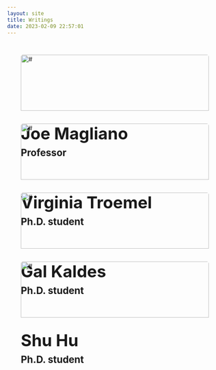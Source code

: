 ```yaml
---
layout: site
title: Writings
date: 2023-02-09 22:57:01
---
```


<style>
/* .ourTeam h2 {
    color: #000;
    margin: 0 0 30px 0
} */

.ourTeam .i {
    margin-top: 30px;
    padding: 0 2rem;
}

.ourTeam .i .c {
    background: var(--bg-block-md-table-2);;
    -webkit-border-radius: 5px;
    -moz-border-radius: 5px;
    border-radius: 5px;
    -moz-background-clip: padding;
    -webkit-background-clip: padding-box;
    background-clip: padding-box;
    position: relative;
    overflow: hidden;
    padding-bottom: 110px
}

.ourTeam .i .c .wrap {
    position: relative;
}

.ourTeam .i .c .wrap img {
    width: 100%;
    /* -webkit-border-top-left-radius: 5px;
    -webkit-border-top-right-radius: 5px;
    -moz-border-radius-topleft: 5px;
    -moz-border-radius-topright: 5px;
    border-top-left-radius: 5px;
    border-top-right-radius: 5px; */
    -webkit-transition: all .3s ease;
    -moz-transition: all .3s ease;
    -ms-transition: all .3s ease;
    -o-transition: all .3s ease
}

.ourTeam .i .c .wrap .info {
    padding: 30px 0;
    position: absolute;
    top: 100%;
    width: 100%;
    -webkit-transition: all .3s ease;
    -moz-transition: all .3s ease;
    -ms-transition: all .3s ease;
    -o-transition: all .3s ease
}

.ourTeam .i .c .wrap .info .name {
    margin: 0;
    font-size: 24px;
    font-size: 2.4rem;
    font-weight: 700;
    margin: 0 0 8px 0
}

.ourTeam .i .c .wrap .info .position {
    margin: 0;
    font-size: 14px;
    font-size: 1.4rem;
    color: var(--color-block-md-quote)
}

.ourTeam .i .c .more {
    position: absolute;
    bottom: -100%;
    width: 100%;
    -webkit-transition: all .3s ease;
    -moz-transition: all .3s ease;
    -ms-transition: all .3s ease;
    -o-transition: all .3s ease
}

.ourTeam .i .c .more p {
    margin: 0 18px 30px 18px;
    line-height: 22px
}

.ourTeam .i .c .more .socials {
    margin: 0 0 20px 0
}

.ourTeam .i .c .more .socials a {
    display: inline-block;
    width: 40px;
    height: 40px;
    line-height: 40px;
    font-size: 22px;
    font-size: 2.2rem;
    color: #fff;
    margin: 0 0 0 3px;
    -webkit-border-radius: 4px;
    -moz-border-radius: 4px;
    border-radius: 4px;
    -moz-background-clip: padding;
    -webkit-background-clip: padding-box;
    background-clip: padding-box;
    text-align: center;
    /* -webkit-box-shadow: 0 3px 0 rgba(0, 0, 0, .1);
    -moz-box-shadow: 0 3px 0 rgba(0, 0, 0, .1);
    box-shadow: 0 3px 0 rgba(0, 0, 0, .1) */
    border: 0;
}

.ourTeam .i .c .more .socials a:first-child {
    margin: 0
}

.ourTeam .i .c .more .socials a.facebook {
    background: #3262b9
}

.ourTeam .i .c .more .socials a.facebook:hover {
    background: #2d57a5
}

.ourTeam .i .c .more .socials a.twitter {
    background: #3dd7e5
}

.ourTeam .i .c .more .socials a.twitter:hover {
    background: #27d2e2
}

.ourTeam .i .c .more .socials a.google-plus {
    background: #e23535
}

.ourTeam .i .c .more .socials a.google-plus:hover {
    background: #de2020
}

.ourTeam .i .c .more .socials a.linkedin {
    background: #069
}

.ourTeam .i .c .more .socials a.linkedin:hover {
    background: #005580
}

.ourTeam .i .c:hover img {
    -moz-opacity: 0;
    -khtml-opacity: 0;
    -webkit-opacity: 0;
    opacity: 0
}

.ourTeam .i .c:hover .info {
    top: 0
}

.ourTeam .i .c:hover .more {
    bottom: 0
}

.markdown-body img {
    max-width: 100%;
}
</style>

<link rel="stylesheet" href="https://maxcdn.bootstrapcdn.com/font-awesome/4.5.0/css/font-awesome.min.css">
<div class="section ourTeam">
	<div style="display:flex; flex-wrap:wrap; justify-content: center;">
		<div class="i" style="width:28rem">
			<div class="c text-center shadow">
				<div class="wrap">
					<!-- <img src="/images/joe.jpg" alt="#" width="270" height="270" class="img-responsive"> -->
					<img src="/images/joe.jpg" alt="#" class="img-responsive" style="margin:0;">
					<div class="info">
						<h3 class="name">Joe Magliano</h3>
						<h4 class="position">Professor</h4>
					</div>
				</div>
				<div class="more">
					<p>I'm working on ____</p>
					<div class="socials">
						<a href="#" title="#" class="facebook"><i class="fa fa-facebook"></i></a>
						<a href="#" title="#" class="twitter"><i class="fa fa-twitter"></i></a>
						<a href="#" title="#" class="google-plus"><i class="fa fa-google-plus"></i></a>
						<a href="#" title="#" class="linkedin"><i class="fa fa-linkedin"></i></a>
					</div>
				</div>
			</div>
		</div>
        <div class="i" style="width:28rem">
			<div class="c text-center shadow">
				<div class="wrap">
					<img src="https://upload.wikimedia.org/wikipedia/commons/9/99/Sample_User_Icon.png" alt="#" class="img-responsive" style="margin:0;">
					<div class="info">
						<h3 class="name">Virginia Troemel</h3>
						<h4 class="position">Ph.D. student</h4>
					</div>
				</div>
				<div class="more">
					<p>I'm working on ____</p>
					<div class="socials">
						<a href="#" title="#" class="facebook"><i class="fa fa-facebook"></i></a>
						<a href="#" title="#" class="twitter"><i class="fa fa-twitter"></i></a>
						<a href="#" title="#" class="google-plus"><i class="fa fa-google-plus"></i></a>
						<a href="#" title="#" class="linkedin"><i class="fa fa-linkedin"></i></a>
					</div>
				</div>
			</div>
		</div>
        <div class="i" style="width:28rem">
			<div class="c text-center shadow">
				<div class="wrap">
					<img src="https://upload.wikimedia.org/wikipedia/commons/9/99/Sample_User_Icon.png" alt="#" class="img-responsive" style="margin:0;">
					<div class="info">
						<h3 class="name">Gal Kaldes</h3>
						<h4 class="position">Ph.D. student</h4>
					</div>
				</div>
				<div class="more">
					<p>I'm working on ____</p>
					<div class="socials">
						<a href="#" title="#" class="facebook"><i class="fa fa-facebook"></i></a>
						<a href="#" title="#" class="twitter"><i class="fa fa-twitter"></i></a>
						<a href="#" title="#" class="google-plus"><i class="fa fa-google-plus"></i></a>
						<a href="#" title="#" class="linkedin"><i class="fa fa-linkedin"></i></a>
					</div>
				</div>
			</div>
		</div>
        <div class="i" style="width:28rem">
			<div class="c text-center shadow">
				<div class="wrap">
					<img src="https://upload.wikimedia.org/wikipedia/commons/9/99/Sample_User_Icon.png" alt="#" class="img-responsive" style="margin:0;">
					<div class="info">
						<h3 class="name">Shu Hu</h3>
						<h4 class="position">Ph.D. student</h4>
					</div>
				</div>
				<div class="more">
					<p>I'm working on ____</p>
					<div class="socials">
						<a href="#" title="#" class="facebook"><i class="fa fa-facebook"></i></a>
						<a href="#" title="#" class="twitter"><i class="fa fa-twitter"></i></a>
						<a href="#" title="#" class="google-plus"><i class="fa fa-google-plus"></i></a>
						<a href="#" title="#" class="linkedin"><i class="fa fa-linkedin"></i></a>
					</div>
				</div>
			</div>
		</div>
	</div>
</div>
    
</section>
<!-- 
<div style="display:flex-box;">
    <div style="margin:0 auto; display: flex; width: 50%; height: auto;">
        <div id="head-box">
            <img id="head" src="/images/joe.jpg" alt="Jaws"></img>
        </div>
        <div style="padding-left:1rem;max-width:27rem;height:auto;display:flex;align-items:flex-end">
            <div style="max-width:27rem;height:auto;line-height:2.4rem;font-size:1.8rem">
                <b>Joe Magliano</b><br>
                <b>jmagliano[at]gsu.edu</b><br>
                <p>I'm working on ____</p>
            </div>
        </div>
    </div>
    <br>
    <div style="margin:0 auto; display: flex; width: 50%; height: auto;">
        <div id="head-box">
            <img id="head" src="https://upload.wikimedia.org/wikipedia/commons/9/99/Sample_User_Icon.png" alt="Jaws"></img>
        </div>
        <div style="padding-left:1rem;max-width:27rem;height:auto;display:flex;align-items:flex-end">
            <div style="max-width:27rem;height:auto;line-height:2.4rem;font-size:1.8rem">
                <b>Virginia Troemel</b><br>
                <b>email</b><br>
                <p>I'm working on ____</p>
            </div>
        </div>
    </div>
    <div style="margin:0 auto; display: flex; width: 50%; height: auto;">
        <div id="head-box">
            <img id="head" src="https://upload.wikimedia.org/wikipedia/commons/9/99/Sample_User_Icon.png" alt="Jaws"></img>
        </div>
        <div style="padding-left:1rem;max-width:27rem;height:auto;display:flex;align-items:flex-end">
            <div style="max-width:27rem;height:auto;line-height:2.4rem;font-size:1.8rem">
                <b>Gal Kaldes</b><br>
                <b>email</b><br>
                <p>I'm working on ____</p>
            </div>
        </div>
    </div>
    <div style="margin:0 auto; display: flex; width: 50%; height: auto;">
        <div id="head-box">
            <img id="head" src="https://upload.wikimedia.org/wikipedia/commons/9/99/Sample_User_Icon.png" alt="Jaws"></img>
        </div>
        <div style="padding-left:1rem;max-width:27rem;height:auto;display:flex;align-items:flex-end">
            <div style="max-width:27rem;height:auto;line-height:2.4rem;font-size:1.8rem">
                <b>Shu Hu</b><br>
                <b>shu13[at]gsu.edu</b><br>
                <p>I'm working on ____</p>
            </div>
        </div>
    </div>
    <div style="margin:0 auto; display: flex; width: 50%; height: auto;">
        <div id="head-box">
            <img id="head" src="https://upload.wikimedia.org/wikipedia/commons/9/99/Sample_User_Icon.png" alt="Jaws"></img>
        </div>
        <div style="padding-left:1rem;max-width:27rem;height:auto;display:flex;align-items:flex-end">
            <div style="max-width:27rem;height:auto;line-height:2.4rem;font-size:1.8rem">
                <b>Jaws </b><br>
                <b>email</b><br>
                <p>I'm working on sacrificing for humanity and beating Bond.</p>
            </div>
        </div>
    </div>
</div> -->